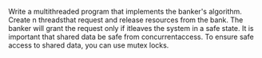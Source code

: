 Write a multithreaded program that implements the banker's algorithm. Create n threadsthat request and release resources from the bank. The banker will grant the request only if itleaves the system in a safe state. It is important that shared data be safe from concurrentaccess. To ensure safe access to shared data, you can use mutex locks.
